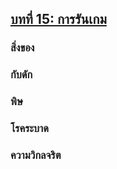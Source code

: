 ## [บทที่ 15: การรันเกม](./ch15-running-the-game.md)
### สิ่งของ
### กับดัก
### พิษ
### โรคระบาด
### ความวิกลจริต